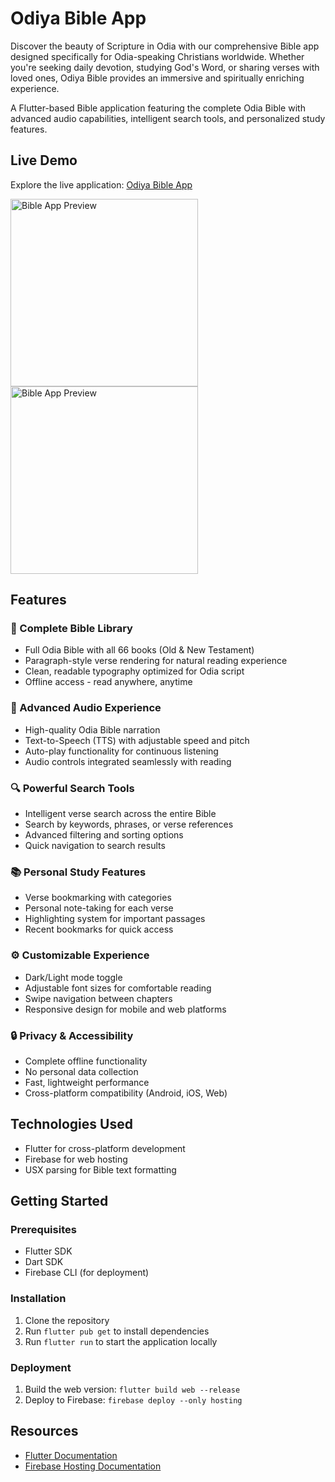 # Odiya Bible App

Discover the beauty of Scripture in Odia with our comprehensive Bible app designed specifically for Odia-speaking Christians worldwide. Whether you're seeking daily devotion, studying God's Word, or sharing verses with loved ones, Odiya Bible provides an immersive and spiritually enriching experience.

A Flutter-based Bible application featuring the complete Odia Bible with advanced audio capabilities, intelligent search tools, and personalized study features.

## Live Demo

Explore the live application: [Odiya Bible App](https://odiya-bible-app.web.app/)

<img src="https://images-panchanan.s3.ap-south-1.amazonaws.com/Bible/1.Home_Screen.jpg" alt="Bible App Preview" width="300">

<img src="https://drive.google.com/file/d/1Y5IJENJJQviQhmLH_s9TyhRy7gcFGyx9/view?usp=drive_link" alt="Bible App Preview" width="300">



## Features

### 📖 Complete Bible Library
- Full Odia Bible with all 66 books (Old & New Testament)
- Paragraph-style verse rendering for natural reading experience
- Clean, readable typography optimized for Odia script
- Offline access - read anywhere, anytime

### 🎵 Advanced Audio Experience
- High-quality Odia Bible narration
- Text-to-Speech (TTS) with adjustable speed and pitch
- Auto-play functionality for continuous listening
- Audio controls integrated seamlessly with reading

### 🔍 Powerful Search Tools
- Intelligent verse search across the entire Bible
- Search by keywords, phrases, or verse references
- Advanced filtering and sorting options
- Quick navigation to search results

### 📚 Personal Study Features
- Verse bookmarking with categories
- Personal note-taking for each verse
- Highlighting system for important passages
- Recent bookmarks for quick access

### ⚙️ Customizable Experience
- Dark/Light mode toggle
- Adjustable font sizes for comfortable reading
- Swipe navigation between chapters
- Responsive design for mobile and web platforms

### 🔒 Privacy & Accessibility
- Complete offline functionality
- No personal data collection
- Fast, lightweight performance
- Cross-platform compatibility (Android, iOS, Web)

## Technologies Used

- Flutter for cross-platform development
- Firebase for web hosting
- USX parsing for Bible text formatting

## Getting Started

### Prerequisites

- Flutter SDK
- Dart SDK
- Firebase CLI (for deployment)

### Installation

1. Clone the repository
2. Run `flutter pub get` to install dependencies
3. Run `flutter run` to start the application locally

### Deployment

1. Build the web version: `flutter build web --release`
2. Deploy to Firebase: `firebase deploy --only hosting`

## Resources

- [Flutter Documentation](https://docs.flutter.dev/)
- [Firebase Hosting Documentation](https://firebase.google.com/docs/hosting)
